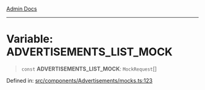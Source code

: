 [Admin Docs](/)

***

# Variable: ADVERTISEMENTS\_LIST\_MOCK

> `const` **ADVERTISEMENTS\_LIST\_MOCK**: `MockRequest`[]

Defined in: [src/components/Advertisements/mocks.ts:123](https://github.com/PalisadoesFoundation/talawa-admin/blob/main/src/components/Advertisements/mocks.ts#L123)
